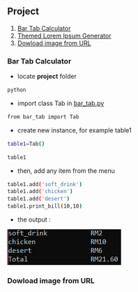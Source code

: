 ## Project
1. [Bar Tab Calculator](#Bar-Tab-Calculator)
2. [Themed Lorem Ipsum Generator](#Themed-Lorem-Ipsum-Generator)
3. [Dowload image from URL](#Dowload-image-from-URL)

### Bar Tab Calculator
- locate **project** folder
```bash
python
```
- import class Tab in [bar_tab.py](https://github.com/0732sta/starter-python/blob/master/project/bar_tab.py) 
```bash
from bar_tab import Tab
```
- create new instance, for example table1
```bash
table1=Tab()
```
```bash
table1
```
- then, add any item from the menu
```bash
table1.add('soft_drink')
table1.add('chicken')
table1.add('desert')
table1.print_bill(10,10)
```
- the output :

![tol-menu](menu.png)

### Dowload image from URL
